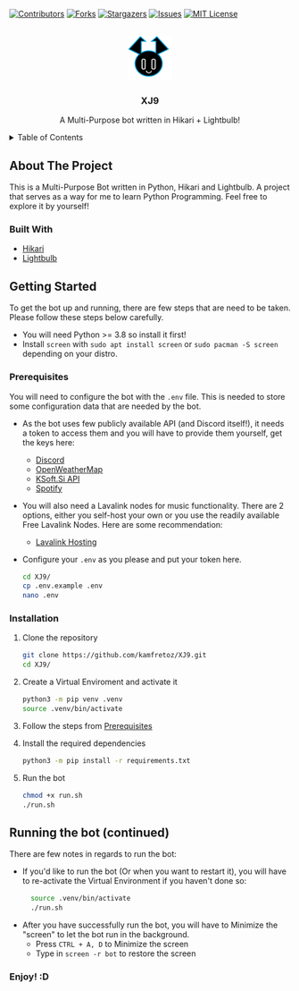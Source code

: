 <div id="top"></div>
<!--
*** Thanks for checking out the Best-README-Template. If you have a suggestion
*** that would make this better, please fork the repo and create a pull request
*** or simply open an issue with the tag "enhancement".
*** Don't forget to give the project a star!
*** Thanks again! Now go create something AMAZING! :D
-->



<!-- PROJECT SHIELDS -->
<!--
*** I'm using markdown "reference style" links for readability.
*** Reference links are enclosed in brackets [ ] instead of parentheses ( ).
*** See the bottom of this document for the declaration of the reference variables
*** for contributors-url, forks-url, etc. This is an optional, concise syntax you may use.
*** https://www.markdownguide.org/basic-syntax/#reference-style-links
-->
[![Contributors][contributors-shield]][contributors-url]
[![Forks][forks-shield]][forks-url]
[![Stargazers][stars-shield]][stars-url]
[![Issues][issues-shield]][issues-url]
[![MIT License][license-shield]][license-url]



<!-- PROJECT LOGO -->
<br />
<div align="center">
  <a href="https://github.com/kamfretoz/XJ9">
    <img src="images/logo.svg" alt="Logo" width="80" height="80">
  </a>

<h3 align="center">XJ9</h3>

  <p align="center">
    A Multi-Purpose bot written in Hikari + Lightbulb!
  </p>
</div>



<!-- TABLE OF CONTENTS -->
<details>
  <summary>Table of Contents</summary>
  <ol>
    <li>
      <a href="#about-the-project">About The Project</a>
      <ul>
        <li><a href="#built-with">Built With</a></li>
      </ul>
    </li>
    <li>
      <a href="#getting-started">Getting Started</a>
      <ul>
        <li><a href="#prerequisites">Prerequisites</a></li>
        <li><a href="#installation">Installation</a></li>
      </ul>
    </li>
    <li><a href="#usage">Running The Bot</a></li>
  </ol>
</details>



<!-- ABOUT THE PROJECT -->
## About The Project
<p>
This is a Multi-Purpose Bot written in Python, Hikari and Lightbulb. 
A project that serves as a way for me to learn Python Programming.
Feel free to explore it by yourself!
</p>



### Built With

* [Hikari](https://github.com/hikari-py/hikari)
* [Lightbulb](https://github.com/tandemdude/hikari-lightbulb/)



<!-- GETTING STARTED -->
## Getting Started

To get the bot up and running, there are few steps that are need to be taken. Please follow these steps below carefully.

* You will need Python >= 3.8  so install it first!
* Install `screen` with `sudo apt install screen` or `sudo pacman -S screen` depending on your distro.

### Prerequisites

You will need to configure the bot with the `.env` file. This is needed to store some configuration data that are needed by the bot.

* As the bot uses few publicly available API (and Discord itself!), it needs a token to access them and you will have to provide them yourself, get the keys here:
  * [Discord](https://discord.com/developers/applications)
  * [OpenWeatherMap](https://openweathermap.org/api)
  * [KSoft.Si API](https://api.ksoft.si/)
  * [Spotify](https://developer.spotify.com/dashboard/)

* You will also need a Lavalink nodes for music functionality. There are 2 options, either you self-host your own or you use the readily available Free Lavalink Nodes. Here are some recommendation:
  * [Lavalink Hosting](https://lavalink.darrennathanael.com/)

* Configure your `.env` as you please and put your token here.

  ```sh
  cd XJ9/
  cp .env.example .env
  nano .env
  ```

### Installation

1. Clone the repository
   ```sh
   git clone https://github.com/kamfretoz/XJ9.git
   cd XJ9/
   ```

2. Create a Virtual Enviroment and activate it
    ```sh
    python3 -m pip venv .venv
    source .venv/bin/activate
    ```

3. Follow the steps from <a href="#prerequisites">Prerequisites</a>

4. Install the required dependencies
   ```sh
   python3 -m pip install -r requirements.txt
   ```

5. Run the bot 
   ```sh
   chmod +x run.sh
   ./run.sh
   ```


<!-- USAGE EXAMPLES -->
## Running the bot (continued)

There are few notes in regards to run the bot:
* If you'd like to run the bot (Or when you want to restart it), you will have to re-activate the Virtual Environment if you haven't done so:
  ```sh
    source .venv/bin/activate
    ./run.sh
  ```
* After you have successfully run the bot, you will have to Minimize the "screen" to let the bot run in the background.
    * Press `CTRL + A, D` to Minimize the screen
    * Type in `screen -r bot` to restore the screen

### Enjoy! :D

<!-- MARKDOWN LINKS & IMAGES -->
<!-- https://www.markdownguide.org/basic-syntax/#reference-style-links -->
[contributors-shield]: https://img.shields.io/github/contributors/kamfretoz/XJ9.svg?style=for-the-badge
[contributors-url]: https://github.com/kamfretoz/XJ9/graphs/contributors
[forks-shield]: https://img.shields.io/github/forks/kamfretoz/XJ9.svg?style=for-the-badge
[forks-url]: https://github.com/kamfretoz/XJ9/network/members
[stars-shield]: https://img.shields.io/github/stars/kamfretoz/XJ9.svg?style=for-the-badge
[stars-url]: https://github.com/kamfretoz/XJ9/stargazers
[issues-shield]: https://img.shields.io/github/issues/kamfretoz/XJ9.svg?style=for-the-badge
[issues-url]: https://github.com/kamfretoz/XJ9/issues
[license-shield]: https://img.shields.io/github/license/kamfretoz/XJ9.svg?style=for-the-badge
[license-url]: https://github.com/kamfretoz/XJ9/blob/master/LICENSE
[product-screenshot]: images/screenshot.png
